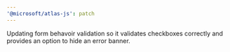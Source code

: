 ```yaml
---
'@microsoft/atlas-js': patch
---
```


Updating form behavoir validation so it validates checkboxes correctly and provides an option to hide an error banner.
